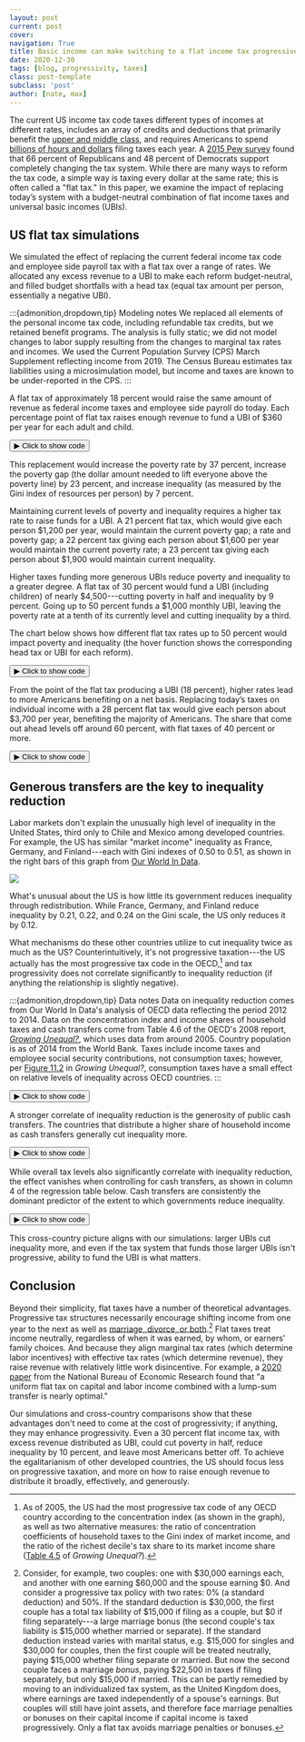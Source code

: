 ```yaml
---
layout: post
current: post
cover: 
navigation: True
title: Basic income can make switching to a flat income tax progressive
date: 2020-12-30
tags: [blog, progressivity, taxes]
class: post-template
subclass: 'post'
author: [nate, max]
---
```


<head>
  <script src="https://cdn.plot.ly/plotly-latest.min.js"></script>
  <script src="https://ajax.googleapis.com/ajax/libs/jquery/3.5.1/jquery.min.js"></script>
</head>


The current US income tax code taxes different types of incomes at different rates, includes an array of credits and deductions that primarily benefit the [upper and middle class](https://fivethirtyeight.com/features/the-tax-deductions-economists-hate/), and requires Americans to spend [billions of hours and dollars](https://www.washingtonpost.com/wp-srv/politics/documents/economy082710.pdf) filing taxes each year.
A [2015 Pew survey](https://www.pewresearch.org/fact-tank/2016/04/06/the-biggest-u-s-tax-breaks/) found that 66 percent of Republicans and 48 percent of Democrats support completely changing the tax system.
While there are many ways to reform the tax code, a simple way is taxing every dollar at the same rate; this is often called a "flat tax."
In this paper, we examine the impact of replacing today’s system with a budget-neutral combination of flat income taxes and universal basic incomes (UBIs).

## US flat tax simulations

We simulated the effect of replacing the current federal income tax code and employee side payroll tax with a flat tax over a range of rates.
We allocated any excess revenue to a UBI to make each reform budget-neutral, and filled budget shortfalls with a head tax (equal tax amount per person, essentially a negative UBI).


:::{admonition,dropdown,tip} Modeling notes
We replaced all elements of the personal income tax code, including refundable tax credits, but we retained benefit programs.
The analysis is fully static; we did not model changes to labor supply resulting from the changes to marginal tax rates and incomes.
We used the Current Population Survey (CPS) March Supplement reflecting income from 2019.
The Census Bureau estimates tax liabilities using a microsimulation model, but income and taxes are known to be under-reported in the CPS.
:::


A flat tax of approximately 18 percent would raise the same amount of revenue as federal income taxes and employee side payroll do today.
Each percentage point of flat tax raises enough revenue to fund a UBI of $360 per year for each adult and child.


<button class="code-button" id="button1" onclick="f1()">&#9654; Click to show code</button>
<div class="code-cell" id="asset_code_1" style="display: none;">
  <pre>
    <code>
import pandas as pd
import numpy as np
import plotly.express as px
import plotly.graph_objects as go
import microdf as mdf
import statsmodels.api as sm
import stargazer.stargazer as sg
from pandas_datareader import wb


summary = pd.read_csv("data/summary.csv")


BLUE = "#1976D2"
DARK_BLUE = "#1565C0"
LIGHT_BLUE = "#90CAF9"
GRAY = "#BDBDBD"
CONFIG = {"displayModeBar": False}

def add_ubi_center_watermark(fig, x, y=-0.14):
    fig.add_layout_image(
        dict(
            source="https://raw.githubusercontent.com/UBICenter/blog/master/jb/_static/ubi_center_logo_wide_blue.png",
            # See https://github.com/plotly/plotly.py/issues/2975.
            # source="../_static/ubi_center_logo_wide_blue.png",
            xref="paper", yref="paper",
            x=x, y=y,
            sizex=0.12, sizey=0.12,
            xanchor="right", yanchor="bottom"
        )
    )

fig = px.line()

fig.add_trace(
    go.Scatter(
        x=summary.flat_tax,
        y=summary.ubi.round(),
        mode="markers+lines",
        name="UBI (head tax)",
        line=dict(color=BLUE, width=2),
    )
)

fig.add_shape(
    type="line", line=dict(dash="dot", color="gray"), x0=-1, x1=50, y0=0, y1=0
)

fig.update_xaxes(
    tickangle=0,
    title_text="Flat tax rate",
    tickfont={"size": 14},
    title_standoff=25,
    ticksuffix="%",
    tickprefix="",
)

fig.update_yaxes(
    title_text="Budget-neutral annual UBI (head tax)",
    tickprefix="$",
    tickfont={"size": 14},
    title_standoff=25,
)

fig.update_xaxes(title_font=dict(size=16, color="black"))
fig.update_yaxes(title_font=dict(size=16, color="black"))
fig.update_layout(
    title_text="Budget-neutral UBI (head tax) by flat tax rate",
    hoverlabel_align="right",
    font_family="Roboto",
    title_font_size=20,
)

add_ubi_center_watermark(fig, 0.98)

fig.update_layout(plot_bgcolor="white", hovermode="x")
fig.update_layout(legend=dict(yanchor="top", y=0.99, xanchor="left", x=0.8))
fig.update_traces(mode="markers+lines")

fig.show(config=CONFIG)
    </code>
  </pre>
</div>

<script>
function f1() {
  var x = document.getElementById("asset_code_1");
  var b = document.getElementById("button1");
  if (x.style.display === "none") {
    x.style.display = "block";
    b.innerHTML = "&#9660 Click to hide code";
  } else {
    x.style.display = "none";
    b.innerHTML = "&#9654 Click to show code";
  }
}
</script> 

<div>
  <script>
    $(document).ready(function(){
      $("#asset1").load("{{site.baseurl}}assets/markdown_assets/us-flat-tax/2020-12-30-us-flat-tax-asset-1.html");
    });
  </script>
</div>
<div id = "asset1"></div>

This replacement would increase the poverty rate by 37 percent, increase the poverty gap (the dollar amount needed to lift everyone above the poverty line) by 23 percent, and increase inequality (as measured by the Gini index of resources per person) by 7 percent.

Maintaining current levels of poverty and inequality requires a higher tax rate to raise funds for a UBI.
A 21 percent flat tax, which would give each person $1,200 per year, would maintain the current poverty gap; a rate and poverty gap; a 22 percent tax giving each person about $1,600 per year would maintain the current poverty rate; a 23 percent tax giving each person about $1,900 would maintain current inequality.

Higher taxes funding more generous UBIs reduce poverty and inequality to a greater degree.
A flat tax of 30 percent would fund a UBI (including children) of nearly $4,500---cutting poverty in half and inequality by 9 percent.
Going up to 50 percent funds a $1,000 monthly UBI, leaving the poverty rate at a tenth of its currently level and cutting inequality by a third.

The chart below shows how different flat tax rates up to 50 percent would impact poverty and inequality (the hover function shows the corresponding head tax or UBI for each reform).


<button class="code-button" id="button2" onclick="f2()">&#9654; Click to show code</button>
<div class="code-cell" id="asset_code_2" style="display: none;">
  <pre>
    <code>
def trace(col, chg_col, name, string, color):
    """
    Args:
        col: Column name.
        chg_col: Column name of change.
        name: Name of column for printing.
        string: Formatting of customdata[1].
        color: Line color.
    """
    fig.add_trace(
        go.Scatter(
            x=summary.flat_tax,
            y=summary[chg_col],
            mode="markers+lines",
            name=name,
            line=dict(color=color, width=2),
            customdata=np.stack((summary.ubi, summary[col]), axis=-1),
            hovertemplate="<br>Flat tax: %{x}<br>"
            + "UBI (head tax): $%{customdata[0]: .0f}<br>"
            + name
            + ": "
            + string
            + "<br>"
            + "Percent change: %{y:.0f}%<br>",
            marker=dict(size=5),
        )
    )


fig = px.line()
trace(
    "poverty_rate",
    "change_poverty_rate",
    "Poverty rate",
    "%{customdata[1]: .1f}%",
    DARK_BLUE,
)
trace(
    "poverty_gap_billions",
    "change_poverty_gap",
    "Poverty gap",
    "$%{customdata[1]: .0f}B",
    LIGHT_BLUE,
)
trace("gini", "change_gini", "Gini index", "%{customdata[1]}", GRAY)


fig.update_xaxes(
    tickangle=0,
    title_text="Flat tax rate",
    tickfont={"size": 14},
    title_standoff=25,
    ticksuffix="%",
    tickprefix="",
    range=[-2, 51],
)

fig.update_yaxes(
    title_text="Percent change",
    ticksuffix="%",
    tickfont={"size": 14},
    title_standoff=25,
    range=[-101, 301],
)

fig.update_xaxes(title_font=dict(size=16, color="black"))
fig.update_yaxes(title_font=dict(size=16, color="black"))
fig.update_layout(
    title_text=(
        "Replacing employee side FICA and federal income taxes with "
        "a flat tax and UBI (head tax)"
    ),
    title_font_size=20,
    hoverlabel_align="right",
    font_family="Roboto",
)

add_ubi_center_watermark(fig, 1.01)

fig.update_layout(plot_bgcolor="white", hovermode="x")
fig.update_yaxes(zeroline=True, zerolinewidth=2, zerolinecolor="black")
fig.update_layout(legend=dict(yanchor="top", y=0.99, xanchor="left", x=0.75))

fig.show(config=CONFIG)
    </code>
  </pre>
</div>

<script>
function f2() {
  var x = document.getElementById("asset_code_2");
  var b = document.getElementById("button2");
  if (x.style.display === "none") {
    x.style.display = "block";
    b.innerHTML = "&#9660 Click to hide code";
  } else {
    x.style.display = "none";
    b.innerHTML = "&#9654 Click to show code";
  }
}
</script> 

<div>
  <script>
    $(document).ready(function(){
      $("#asset2").load("{{site.baseurl}}assets/markdown_assets/us-flat-tax/2020-12-30-us-flat-tax-asset-2.html");
    });
  </script>
</div>
<div id = "asset2"></div>

From the point of the flat tax producing a UBI (18 percent), higher rates lead to more Americans benefiting on a net basis.
Replacing today’s taxes on individual income with a 28 percent flat tax would give each person about $3,700 per year, benefiting the majority of Americans.
The share that come out ahead levels off around 60 percent, with flat taxes of 40 percent or more.


<button class="code-button" id="button3" onclick="f3()">&#9654; Click to show code</button>
<div class="code-cell" id="asset_code_3" style="display: none;">
  <pre>
    <code>
fig = px.line()

fig.add_trace(
    go.Scatter(
        x=summary.flat_tax,
        y=summary.percent_better_off,
        mode="markers+lines",
        name="",
        line=dict(color=BLUE, width=2),
        customdata=np.stack(
            (summary.ubi, summary.percent_better_off), axis=-1
        ),
        hovertemplate="<br>Flat tax: %{x}<br>"
        # TODO: Adapt "UBI" vs "head tax" for value.
        + "UBI (head tax): $%{customdata[0]: .0f}<br>"
        + "Share better off: %{y:.0f}%<br>",
        marker=dict(size=5),
    )
)

fig.add_shape(
    type="line",
    line=dict(dash="dot", color="gray"),
    x0=-1,
    x1=50,
    y0=50,
    y1=50,
)

fig.update_xaxes(
    tickangle=0,
    title_text="Flat tax rate",
    tickfont={"size": 14},
    title_standoff=25,
    ticksuffix="%",
    tickprefix="",
)

fig.update_yaxes(
    title_text="",
    ticksuffix="%",
    tickfont={"size": 14},
    title_standoff=25,
    tickvals=[0, 10, 20, 30, 40, 50, 60, 70, 80, 90, 100],
    range=[20, 80],
)

fig.update_xaxes(title_font=dict(size=16, color="black"))
fig.update_yaxes(title_font=dict(size=16, color="black"))
fig.update_layout(
    title_text=(
        "Share of people who gain from switching to a flat tax and "
        "UBI (head tax)"
    ),
    title_font_size=20,
    hoverlabel_align="right",
    font_family="Roboto",
)

add_ubi_center_watermark(fig, 0.98)

fig.update_layout(plot_bgcolor="white", height=600, width=1000, hovermode="x")
fig.update_layout(legend=dict(yanchor="top", y=0.99, xanchor="left", x=0.8))
fig.update_traces(mode="markers+lines")

fig.show(config=CONFIG)
    </code>
  </pre>
</div>

<script>
function f3() {
  var x = document.getElementById("asset_code_3");
  var b = document.getElementById("button3");
  if (x.style.display === "none") {
    x.style.display = "block";
    b.innerHTML = "&#9660 Click to hide code";
  } else {
    x.style.display = "none";
    b.innerHTML = "&#9654 Click to show code";
  }
}
</script> 

<div>
  <script>
    $(document).ready(function(){
      $("#asset3").load("{{site.baseurl}}assets/markdown_assets/us-flat-tax/2020-12-30-us-flat-tax-asset-3.html");
    });
  </script>
</div>
<div id = "asset3"></div>

## Generous transfers are the key to inequality reduction

Labor markets don't explain the unusually high level of inequality in the United States, third only to Chile and Mexico among developed countries.
For example, the US has similar "market income" inequality as France, Germany, and Finland---each with Gini indexes of 0.50 to 0.51, as shown in the right bars of this graph from [Our World In Data](https://ourworldindata.org/income-inequality).

![](inequality-of-incomes-before-and-after-taxes-and-transfers.png)

What's unusual about the US is how little its government reduces inequality through redistribution.
While France, Germany, and Finland reduce inequality by 0.21, 0.22, and 0.24 on the Gini scale, the US only reduces it by 0.12.

What mechanisms do these other countries utilize to cut inequality twice as much as the US?
Counterintuitively, it's not progressive taxation---the US actually has the most progressive tax code in the OECD,[^progressive-tax] and tax progressivity does not correlate significantly to inequality reduction (if anything the relationship is slightly negative).

[^progressive-tax]: As of 2005, the US had the most progressive tax code of any OECD country according to the concentration index (as shown in the graph), as well as two alternative measures: the ratio of concentration coefficients of household taxes to the Gini index of market income, and the ratio of the richest decile's tax share to its market income share ([Table 4.5](https://read.oecd-ilibrary.org/social-issues-migration-health/growing-unequal_9789264044197-en#page108) of *Growing Unequal?*).

:::{admonition,dropdown,tip} Data notes
Data on inequality reduction comes from Our World In Data's analysis of OECD data reflecting the period 2012 to 2014.
Data on the concentration index and income shares of household taxes and cash transfers come from Table 4.6 of the OECD's 2008 report, [*Growing Unequal?*](https://read.oecd-ilibrary.org/social-issues-migration-health/growing-unequal_9789264044197-en#page109), which uses data from around 2005.
Country population is as of 2014 from the World Bank.
Taxes include income taxes and employee social security contributions, not consumption taxes;
however, per [Figure 11.2](https://read.oecd-ilibrary.org/social-issues-migration-health/growing-unequal_9789264044197-en#page296) in *Growing Unequal?*, consumption taxes have a small effect on relative levels of inequality across OECD countries.
:::


<button class="code-button" id="button4" onclick="f4()">&#9654; Click to show code</button>
<div class="code-cell" id="asset_code_4" style="display: none;">
  <pre>
    <code>
# Get data.
pop = wb.download(indicator="SP.POP.TOTL",
                  country='all', start=2014, 
                  end=2014).reset_index().drop('year', axis=1)
pop.rename({"SP.POP.TOTL": "population"}, axis=1, inplace=True)
# Align countries with Our World In Data and current convention.
pop.country.replace({"Czech Republic": "Czech Rep.",
                     "Slovak Republic": "Slovakia",
                     "Korea, Rep.": "South Korea"},
                     inplace=True)

oecd_raw = pd.read_csv("data/oecd_growing_unequal_2008_table_4_6.csv")
# Align countries with Our World In Data and current convention.
oecd_raw.country.replace({"Korea": "South Korea",
                          "Slovak Rep.": "Slovakia"},
                         inplace=True)
owid = pd.read_csv("data/inequality_pre_post_redistribution.csv")
owid["gini_diff"] = owid.gini_market - owid.gini_disposable
oecd = oecd_raw.merge(owid, on="country").merge(pop, on="country")
oecd["sqrt_pop"] = np.sqrt(oecd.population)

LABELS = {"gini_diff":
          "Gini reduction via taxes and transfers",
          "household_taxes_concentration":
          "Household tax concentration index",
          "public_cash_transfers_income_share":
          "Cash transfer share of household income",
          "population":
          "Population",
          "household_taxes_income_share":
          "Tax share of household income"
         }

# Make plot.
def ineq_scatter(x, xtitle, title, logo_x=1):
    fig = px.scatter(oecd, x=x, y="gini_diff", hover_name="country",
                     size="sqrt_pop", #trendline="ols",
                     labels=LABELS,
                     size_max=30)
    # Remove sqrt_pop from hover template.
    hovertemplate = ("<b>%{hovertext}</b><br><br>" +
                     LABELS[x] + "=%{x}<br>"
                     "Gini reduction via taxes and transfers=%{y}")
    fig.update_traces(hovertemplate=hovertemplate)
    fig.update_layout(
        title_text=title,
        title_font_size=20,
        font_family="Roboto",
    )

    fig.update_xaxes(
        tickangle=0,
        title_text=xtitle,
        tickfont={"size": 14},
        title_standoff=25,
        ticksuffix="",
        tickprefix="",
    )

    fig.update_yaxes(
        title_text="Difference between market and disposable income Gini index",
        ticksuffix="",
        tickfont={"size": 14},
        title_standoff=25,
    )
    if x == "public_cash_transfers_income_share":
        fig.update_xaxes(ticksuffix="%")

    fig.update_xaxes(title_font=dict(size=16, color="black"))
    fig.update_yaxes(title_font=dict(size=16, color="black"))

    add_ubi_center_watermark(fig, x=logo_x, y=-0.17)

    fig.update_layout(plot_bgcolor="white")

    return fig
    
fig = ineq_scatter(x="household_taxes_concentration",
             xtitle="Household tax concentration index",
             title="Tax progressivity and inequality reduction in the OECD")
fig.show()
    </code>
  </pre>
</div>

<script>
function f4() {
  var x = document.getElementById("asset_code_4");
  var b = document.getElementById("button4");
  if (x.style.display === "none") {
    x.style.display = "block";
    b.innerHTML = "&#9660 Click to hide code";
  } else {
    x.style.display = "none";
    b.innerHTML = "&#9654 Click to show code";
  }
}
</script> 

<div>
  <script>
    $(document).ready(function(){
      $("#asset4").load("{{site.baseurl}}assets/markdown_assets/us-flat-tax/2020-12-30-us-flat-tax-asset-4.html");
    });
  </script>
</div>
<div id = "asset4"></div>

A stronger correlate of inequality reduction is the generosity of public cash transfers.
The countries that distribute a higher share of household income as cash transfers generally cut inequality more.


<button class="code-button" id="button5" onclick="f5()">&#9654; Click to show code</button>
<div class="code-cell" id="asset_code_5" style="display: none;">
  <pre>
    <code>
fig = ineq_scatter(x="public_cash_transfers_income_share",
             xtitle="Public cash transfers / household disposable income",
             title="Cash transfer generosity and inequality reduction in the OECD",
             logo_x=0.95)
fig.show()
    </code>
  </pre>
</div>

<script>
function f5() {
  var x = document.getElementById("asset_code_5");
  var b = document.getElementById("button5");
  if (x.style.display === "none") {
    x.style.display = "block";
    b.innerHTML = "&#9660 Click to hide code";
  } else {
    x.style.display = "none";
    b.innerHTML = "&#9654 Click to show code";
  }
}
</script> 

<div>
  <script>
    $(document).ready(function(){
      $("#asset5").load("{{site.baseurl}}assets/markdown_assets/us-flat-tax/2020-12-30-us-flat-tax-asset-5.html");
    });
  </script>
</div>
<div id = "asset5"></div>

While overall tax levels also significantly correlate with inequality reduction, the effect vanishes when controlling for cash transfers, as shown in column 4 of the regression table below.
Cash transfers are consistently the dominant predictor of the extent to which governments reduce inequality.


<button class="code-button" id="button6" onclick="f6()">&#9654; Click to show code</button>
<div class="code-cell" id="asset_code_6" style="display: none;">
  <pre>
    <code>
oecd = sm.add_constant(oecd)

def gini_reg(x, weighted=True):
    if weighted:
        m = sm.WLS(oecd.gini_diff, oecd[x + ["const"]], oecd.population)
    else:
        m = sm.WLS(oecd.gini_diff, oecd[x + ["const"]])
    return m.fit(cov_type="HC1")  # Robust standard errors.

cash_m = gini_reg(["public_cash_transfers_income_share"])
tax_prog_m = gini_reg(["household_taxes_concentration"])
tax_level_m = gini_reg(["household_taxes_income_share"])
combined_m = gini_reg(["household_taxes_concentration",
                       "household_taxes_income_share",
                       "public_cash_transfers_income_share"])

def starg(models, covariate_order=None):
    """ Creates formatted Stargazer object.
    """
    star = sg.Stargazer(models)
    if covariate_order is not None:
        star.covariate_order(covariate_order)
    star.rename_covariates(LABELS)
    star.show_adj_r2 = False
    star.show_residual_std_err = False
    star.show_f_statistic = False
    return star


star = starg([cash_m, tax_level_m, tax_prog_m, combined_m],
             ["public_cash_transfers_income_share",
              "household_taxes_income_share",
              "household_taxes_concentration",
              ])
star.add_custom_notes(["Weighted by population. Robust SEs."])
star.title("Inequality reduction and tax levels, tax progressivity, and cash "
           "transfers")
star
    </code>
  </pre>
</div>

<script>
function f6() {
  var x = document.getElementById("asset_code_6");
  var b = document.getElementById("button6");
  if (x.style.display === "none") {
    x.style.display = "block";
    b.innerHTML = "&#9660 Click to hide code";
  } else {
    x.style.display = "none";
    b.innerHTML = "&#9654 Click to show code";
  }
}
</script> 

<div>
  <script>
    $(document).ready(function(){
      $("#asset6").load("{{site.baseurl}}assets/markdown_assets/us-flat-tax/2020-12-30-us-flat-tax-asset-6.html");
    });
  </script>
</div>
<div id = "asset6"></div>

This cross-country picture aligns with our simulations: larger UBIs cut inequality more, and even if the tax system that funds those larger UBIs isn't progressive, ability to fund the UBI is what matters.

## Conclusion

Beyond their simplicity, flat taxes have a number of theoretical advantages.
Progressive tax structures necessarily encourage shifting income from one year to the next as well as [marriage, divorce, or both](https://www.cbo.gov/sites/default/files/105th-congress-1997-1998/reports/marriage.pdf).[^marriage]
Flat taxes treat income neutrally, regardless of when it was earned, by whom, or earners' family choices.
And because they align marginal tax rates (which determine labor incentives) with effective tax rates (which determine revenue), they raise revenue with relatively little work disincentive.
For example, a [2020 paper](https://www.nber.org/papers/w27622) from the National Bureau of Economic Research found that "a uniform flat tax on capital and labor income combined with a lump-sum transfer is nearly optimal."

[^marriage]: Consider, for example, two couples: one with $30,000 earnings each, and another with one earning $60,000 and the spouse earning $0.
And consider a progressive tax policy with two rates: 0% (a standard deduction) and 50%.
If the standard deduction is $30,000, the first couple has a total tax liability of $15,000 if filing as a couple, but $0 if filing separately---a large marriage bonus (the second couple's tax liability is $15,000 whether married or separate).
If the standard deduction instead varies with marital status, e.g. $15,000 for singles and $30,000 for couples, then the first couple will be treated neutrally, paying $15,000 whether filing separate or married.
But now the second couple faces a marriage *bonus*, paying $22,500 in taxes if filing separately, but only $15,000  if married.
This can be partly remedied by moving to an individualized tax system, as the United Kingdom does, where earnings are taxed independently of a spouse's earnings.
But couples will still have joint assets, and therefore face marriage penalties or bonuses on their capital income if capital income is taxed progressively.
Only a flat tax avoids marriage penalties or bonuses.

Our simulations and cross-country comparisons show that these advantages don't need to come at the cost of progressivity; if anything, they may enhance progressivity.
Even a 30 percent flat income tax, with excess revenue distributed as UBI, could cut poverty in half, reduce inequality by 10 percent, and leave most Americans better off.
To achieve the egalitarianism of other developed countries, the US should focus less on progressive taxation, and more on how to raise enough revenue to distribute it broadly, effectively, and generously.
